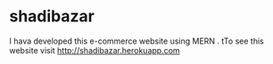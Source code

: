# shadibazar
I hava developed this e-commerce website using MERN . tTo see this website visit http://shadibazar.herokuapp.com
